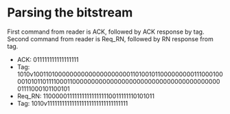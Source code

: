 # Parsing the bitstream
First command from reader is ACK, followed by ACK response by tag. Second command from reader is Req_RN, followed by RN response from tag.

- ACK: 011111111111111111
- Tag: 1010v100110100000000000000000000110100101100000000011100010000101011011110001100000000000000000000000000000000000000001111000101100101
- Req_RN: 1100000111111111111111110011111110101011
- Tag: 1010v111111111111111111111111111111111
